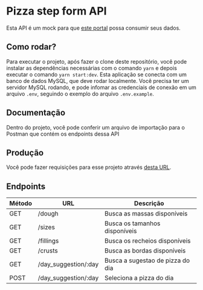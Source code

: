 # Pizza step form API

Esta API é um mock para que [este portal](https://github.com/erickTrettel/pizza-step-form-portal) possa consumir seus dados.

## Como rodar?

Para executar o projeto, após fazer o clone deste repositório, você pode instalar as dependências necessárias
com o comando `yarn` e depois executar o comando `yarn start:dev`.
Esta aplicação se conecta com um banco de dados MySQL, que deve rodar localmente. Você precisa ter um servidor
MySQL rodando, e pode infomar as credenciais de conexão em um arquivo `.env`, seguindo o exemplo do arquivo
`.env.example`.

## Documentação

Dentro do projeto, você pode conferir um arquivo de importação para o Postman que contém os endpoints dessa API

## Produção

Você pode fazer requisições para esse projeto através [desta URL](https://pizza-step-form-api.herokuapp.com).

## Endpoints

| Método | URL                  | Descrição                        |
| ------ | -------------------- | -------------------------------- |
| GET    | /dough               | Busca as massas disponíveis      |
| GET    | /sizes               | Busca os tamanhos disponíveis    |
| GET    | /fillings            | Busca os recheios disponíveis    |
| GET    | /crusts              | Busca as bordas disponíveis      |
| GET    | /day_suggestion/:day | Busca a sugestao de pizza do dia |
| POST   | /day_suggestion/:day | Seleciona a pizza do dia         |
